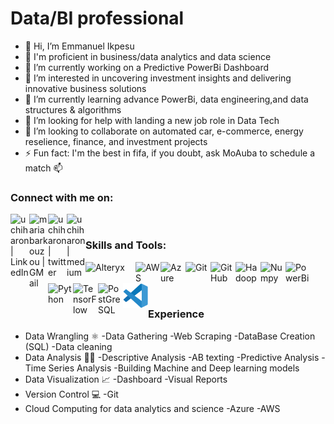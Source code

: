 # Data/BI professional

- 👋 Hi, I’m Emmanuel Ikpesu
- 👋 I'm proficient in business/data analytics and data science
- 🔭 I’m currently working on a Predictive PowerBi Dashboard
- 👀 I’m interested in  uncovering investment insights and delivering innovative business solutions
- 🌱 I’m currently learning advance PowerBi, data engineering,and data structures & algorithms
- 🤔 I’m looking for help with landing a new job role in Data Tech
- 💞️ I’m looking to collaborate on automated car, e-commerce, energy reselience, finance, and investment projects
- ⚡ Fun fact: I'm the best in fifa, if you doubt, ask MoAuba to schedule a match
📫
### Connect with me on: 

[<img align="left" alt="uchiharon | LinkedIn" width="30px" src="https://camo.githubusercontent.com/c8a9c5b414cd812ad6a97a46c29af67239ddaeae08c41724ff7d945fb4c047e5/68747470733a2f2f6564656e742e6769746875622e696f2f537570657254696e7949636f6e732f696d616765732f7376672f6c696e6b6564696e2e737667" />][linkedin]
<a href="mailto:emmanarutops2@gmail.com"><img align="left" alt="mariabarkouzou | GMail" width="30px" src="https://camo.githubusercontent.com/4a3dd8d10a27c272fd04b2ce8ed1a130606f95ea6a76b5e19ce8b642faa18c27/68747470733a2f2f6564656e742e6769746875622e696f2f537570657254696e7949636f6e732f696d616765732f7376672f676d61696c2e737667" />
[<img align="left" alt="uchiharon | twitter" width="30px"
src="https://www.vectorlogo.zone/logos/twitter/twitter-tile.svg" />][twitter]
[<img align="left" alt="uchiharon | medium" width="30px"
src="https://www.vectorlogo.zone/logos/medium/medium-icon.svg" />][medium]

  <br/>

  

### Skills and Tools:


  
[<img align="left" alt="Alteryx" width="80px" src="https://iconape.com/wp-content/files/jq/351784/svg/351784.svg"/>][github]
[<img align="left" alt="AWS" width="40px" src="https://www.vectorlogo.zone/logos/amazon_aws/amazon_aws-icon.svg"/>][github]
[<img align="left" alt="Azure" width="40px" src="https://www.vectorlogo.zone/logos/microsoft_azure/microsoft_azure-icon.svg"/>][github]
[<img align="left" alt="Git" width="40px" src="https://www.vectorlogo.zone/logos/git-scm/git-scm-icon.svg"/>][github]
[<img align="left" alt="GitHub" width="40px" src="https://www.vectorlogo.zone/logos/github/github-icon.svg"/>][github]
[<img align="left" alt="Hadoop" width="40px" src="https://www.vectorlogo.zone/logos/apache_hadoop/apache_hadoop-icon.svg"/>][github]
[<img align="left" alt="Numpy" width="40px" src="https://www.vectorlogo.zone/logos/numpy/numpy-icon.svg"/>][github]
[<img align="left" alt="PowerBi" width="40px" src="https://www.vectorlogo.zone/logos/microsoft_powerbi/microsoft_powerbi-icon.svg"/>][github]
[<img align="left" alt="Python" width="40px"  src="https://www.vectorlogo.zone/logos/python/python-icon.svg"/>][github]
[<img align="left" alt="TensorFlow" width="40px" src="https://www.vectorlogo.zone/logos/tensorflow/tensorflow-icon.svg"/>][github]
[<img align="left" alt="PostGreSQL" width="40px" src="https://www.vectorlogo.zone/logos/postgresql/postgresql-icon.svg"/>][github]
[<img align="left" alt="VS Code" src="https://raw.githubusercontent.com/devicons/devicon/2ae2a900d2f041da66e950e4d48052658d850630/icons/vscode/vscode-original.svg" width="40px"/>][github]

     
<br/>
<br/>
<br/>

  
### Experience
- Data Wrangling ⚛ 
  -Data Gathering
  -Web Scraping
  -DataBase Creation (SQL)
  -Data cleaning
- Data Analysis 👩‍💻
  -Descriptive Analysis
  -AB texting
  -Predictive Analysis
  -Time Series Analysis
  -Building Machine and Deep learning models
- Data Visualization 📈
  -Dashboard
  -Visual Reports
- Version Control 💻
  -Git
- Cloud Computing for data analytics and science
  -Azure
  -AWS

  
  
  
  
  
  
[linkedin]: https://www.linkedin.com/in/emmanuel-ikpesu-393708132/
[github]: https://github.com/uchiharon
[twitter]: https://twitter.com/IkpesuE
[medium]: https://medium.com/@emmanarutops2
